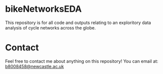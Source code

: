 # bikeNetworksEDA
 This repository is for all code and outputs relating to an exploritory data analysis of cycle networks across the globe. 
 
# Contact
 Feel free to contact me about anything on this repository! You can email at: b8008458@newcastle.ac.uk
